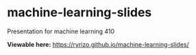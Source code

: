 # machine-learning-slides
Presentation for machine learning 410

**Viewable here:** https://ryrizo.github.io/machine-learning-slides/
